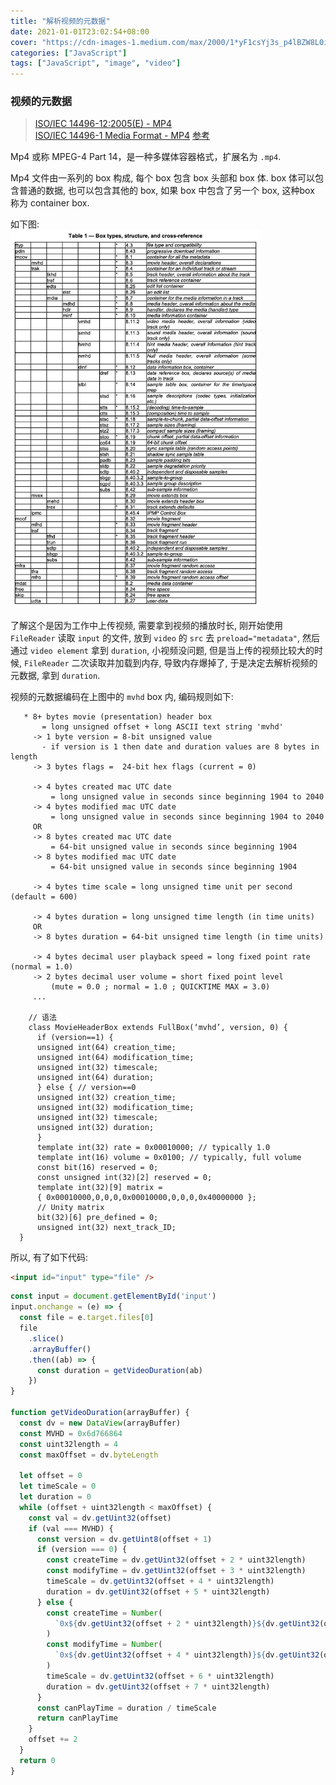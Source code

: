 ```yaml
---
title: "解析视频的元数据"
date: 2021-01-01T23:02:54+08:00
cover: "https://cdn-images-1.medium.com/max/2000/1*yF1csYj3s_p4lBZW8L0iCA.jpeg"
categories: ["JavaScript"]
tags: ["JavaScript", "image", "video"]
---
```


### 视频的元数据
> [ISO/IEC 14496-12:2005(E) - MP4](https://web.archive.org/web/20180219054429/http://l.web.umkc.edu/lizhu/teaching/2016sp.video-communication/ref/mp4.pdf)     
> [ISO/IEC 14496-1 Media Format - MP4](http://xhelmboyx.tripod.com/formats/mp4-layout.txt)
> [参考](https://www.jianshu.com/p/529c3729f357)

Mp4 或称 MPEG-4 Part 14，是一种多媒体容器格式，扩展名为 `.mp4`.    

Mp4 文件由一系列的 box 构成, 每个 box 包含 box 头部和 box 体. box 体可以包含普通的数据, 也可以包含其他的 box, 如果 box 中包含了另一个 box, 这种box 称为 container box.    

如下图:    
<img width="400" src="/img/media-format.png">

了解这个是因为工作中上传视频, 需要拿到视频的播放时长, 刚开始使用 `FileReader` 读取 `input` 的文件, 放到 `video` 的 `src` 去 `preload="metadata"`, 然后通过 `video element` 拿到 `duration`, 小视频没问题, 但是当上传的视频比较大的时候, `FileReader` 二次读取并加载到内存, 导致内存爆掉了, 于是决定去解析视频的元数据, 拿到 `duration`.

视频的元数据编码在上图中的 `mvhd` box 内, 编码规则如下:
```
   * 8+ bytes movie (presentation) header box
       = long unsigned offset + long ASCII text string 'mvhd'
     -> 1 byte version = 8-bit unsigned value
       - if version is 1 then date and duration values are 8 bytes in length
     -> 3 bytes flags =  24-bit hex flags (current = 0)

     -> 4 bytes created mac UTC date
         = long unsigned value in seconds since beginning 1904 to 2040
     -> 4 bytes modified mac UTC date
         = long unsigned value in seconds since beginning 1904 to 2040
     OR
     -> 8 bytes created mac UTC date
         = 64-bit unsigned value in seconds since beginning 1904
     -> 8 bytes modified mac UTC date
         = 64-bit unsigned value in seconds since beginning 1904

     -> 4 bytes time scale = long unsigned time unit per second (default = 600)

     -> 4 bytes duration = long unsigned time length (in time units)
     OR
     -> 8 bytes duration = 64-bit unsigned time length (in time units)

     -> 4 bytes decimal user playback speed = long fixed point rate (normal = 1.0)
     -> 2 bytes decimal user volume = short fixed point level
         (mute = 0.0 ; normal = 1.0 ; QUICKTIME MAX = 3.0)
     ...

    // 语法
    class MovieHeaderBox extends FullBox(‘mvhd’, version, 0) {
      if (version==1) {
      unsigned int(64) creation_time;
      unsigned int(64) modification_time;
      unsigned int(32) timescale;
      unsigned int(64) duration;
      } else { // version==0
      unsigned int(32) creation_time;
      unsigned int(32) modification_time;
      unsigned int(32) timescale;
      unsigned int(32) duration;
      }
      template int(32) rate = 0x00010000; // typically 1.0
      template int(16) volume = 0x0100; // typically, full volume
      const bit(16) reserved = 0;
      const unsigned int(32)[2] reserved = 0;
      template int(32)[9] matrix =
      { 0x00010000,0,0,0,0x00010000,0,0,0,0x40000000 };
      // Unity matrix
      bit(32)[6] pre_defined = 0;
      unsigned int(32) next_track_ID;
  }
```
所以, 有了如下代码:
```html
<input id="input" type="file" />
```
```js
const input = document.getElementById('input')
input.onchange = (e) => {
  const file = e.target.files[0]
  file
    .slice()
    .arrayBuffer()
    .then((ab) => {
      const duration = getVideoDuration(ab)
    })
}

function getVideoDuration(arrayBuffer) {
  const dv = new DataView(arrayBuffer)
  const MVHD = 0x6d766864
  const uint32length = 4
  const maxOffset = dv.byteLength
  
  let offset = 0
  let timeScale = 0
  let duration = 0
  while (offset + uint32length < maxOffset) {
    const val = dv.getUint32(offset)
    if (val === MVHD) {
      const version = dv.getUint8(offset + 1)
      if (version === 0) {
        const createTime = dv.getUint32(offset + 2 * uint32length)
        const modifyTime = dv.getUint32(offset + 3 * uint32length)
        timeScale = dv.getUint32(offset + 4 * uint32length)
        duration = dv.getUint32(offset + 5 * uint32length)
      } else {
        const createTime = Number(
          `0x${dv.getUint32(offset + 2 * uint32length)}${dv.getUint32(offset + 3 * uint32length)}`
        )
        const modifyTime = Number(
          `0x${dv.getUint32(offset + 4 * uint32length)}${dv.getUint32(offset + 5 * uint32length)}`
        )
        timeScale = dv.getUint32(offset + 6 * uint32length)
        duration = dv.getUint32(offset + 7 * uint32length)
      }
      const canPlayTime = duration / timeScale
      return canPlayTime
    }
    offset += 2
  }
  return 0
}
```